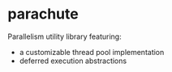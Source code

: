 # parachute

Parallelism utility library featuring:

- a customizable thread pool implementation
- deferred execution abstractions
